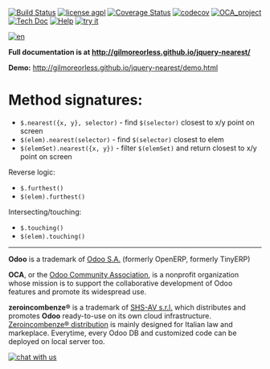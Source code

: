[![Build Status](https://travis-ci.org/zeroincombenze/nearest.svg?branch=8.0)](https://travis-ci.org/zeroincombenze/nearest)
[![license agpl](https://img.shields.io/badge/licence-AGPL--3-blue.svg)](http://www.gnu.org/licenses/agpl-3.0.html)
[![Coverage Status](https://coveralls.io/repos/github/zeroincombenze/nearest/badge.svg?branch=8.0)](https://coveralls.io/github/zeroincombenze/nearest?branch=8.0)
[![codecov](https://codecov.io/gh/zeroincombenze/nearest/branch/8.0/graph/badge.svg)](https://codecov.io/gh/zeroincombenze/nearest/branch/8.0)
[![OCA_project](http://www.zeroincombenze.it/wp-content/uploads/ci-ct/prd/button-oca-8.svg)](https://github.com/OCA/nearest/tree/8.0)
[![Tech Doc](http://www.zeroincombenze.it/wp-content/uploads/ci-ct/prd/button-docs-8.svg)](http://wiki.zeroincombenze.org/en/Odoo/8.0/dev)
[![Help](http://www.zeroincombenze.it/wp-content/uploads/ci-ct/prd/button-help-8.svg)](http://wiki.zeroincombenze.org/en/Odoo/8.0/man/)
[![try it](http://www.zeroincombenze.it/wp-content/uploads/ci-ct/prd/button-try-it-8.svg)](http://erp8.zeroincombenze.it)


[![en](http://www.shs-av.com/wp-content/en_US.png)](http://wiki.zeroincombenze.org/it/Odoo/7.0/man)

**Full documentation is at <http://gilmoreorless.github.io/jquery-nearest/>**

**Demo:** <http://gilmoreorless.github.io/jquery-nearest/demo.html>

Method signatures:
==================

 * `$.nearest({x, y}, selector)` - find `$(selector)` closest to x/y point on screen
 * `$(elem).nearest(selector)` - find `$(selector)` closest to elem
 * `$(elemSet).nearest({x, y})` - filter `$(elemSet)` and return closest to x/y point on screen

Reverse logic:

 * `$.furthest()`
 * `$(elem).furthest()`

Intersecting/touching:

 * `$.touching()`
 * `$(elem).touching()`

[//]: # (copyright)

----

**Odoo** is a trademark of [Odoo S.A.](https://www.odoo.com/) (formerly OpenERP, formerly TinyERP)

**OCA**, or the [Odoo Community Association](http://odoo-community.org/), is a nonprofit organization whose
mission is to support the collaborative development of Odoo features and
promote its widespread use.

**zeroincombenze®** is a trademark of [SHS-AV s.r.l.](http://www.shs-av.com/)
which distributes and promotes **Odoo** ready-to-use on its own cloud infrastructure.
[Zeroincombenze® distribution](http://wiki.zeroincombenze.org/en/Odoo)
is mainly designed for Italian law and markeplace.
Everytime, every Odoo DB and customized code can be deployed on local server too.

[//]: # (end copyright)

[//]: # (addons)

[//]: # (end addons)

[![chat with us](https://www.shs-av.com/wp-content/chat_with_us.gif)](https://tawk.to/85d4f6e06e68dd4e358797643fe5ee67540e408b)
